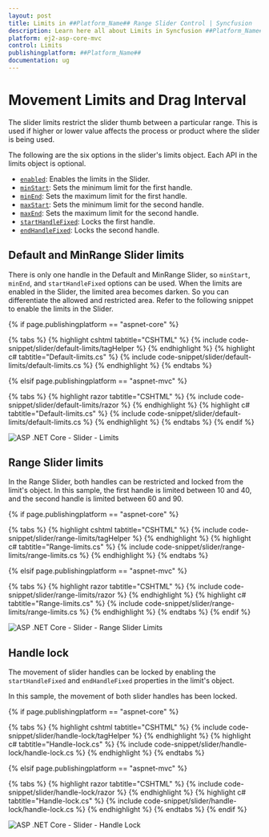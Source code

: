 ```yaml
---
layout: post
title: Limits in ##Platform_Name## Range Slider Control | Syncfusion
description: Learn here all about Limits in Syncfusion ##Platform_Name## Range Slider control of Syncfusion Essential JS 2 and more.
platform: ej2-asp-core-mvc
control: Limits
publishingplatform: ##Platform_Name##
documentation: ug
---
```



# Movement Limits and Drag Interval

The slider limits restrict the slider thumb between a particular range. This is used if higher or lower value affects the process or product where the slider is being used.

The following are the six options in the slider's limits object. Each API in the limits object is optional.

* [``enabled``](https://help.syncfusion.com/cr/aspnetcore-js2/Syncfusion.EJ2.Inputs.SliderLimitData.html#Syncfusion_EJ2_Inputs_SliderLimitData_Enabled): Enables the limits in the Slider.
* [``minStart``](https://help.syncfusion.com/cr/aspnetcore-js2/Syncfusion.EJ2.Inputs.SliderLimitData.html#Syncfusion_EJ2_Inputs_SliderLimitData_MinStart): Sets the minimum limit for the first handle.
* [``minEnd``](https://help.syncfusion.com/cr/aspnetcore-js2/Syncfusion.EJ2.Inputs.SliderLimitData.html#Syncfusion_EJ2_Inputs_SliderLimitData_MinEnd): Sets the maximum limit for the first handle.
* [``maxStart``](https://help.syncfusion.com/cr/aspnetcore-js2/Syncfusion.EJ2.Inputs.SliderLimitData.html#Syncfusion_EJ2_Inputs_SliderLimitData_MaxStart): Sets the minimum limit for the second handle.
* [``maxEnd``](https://help.syncfusion.com/cr/aspnetcore-js2/Syncfusion.EJ2.Inputs.SliderLimitData.html#Syncfusion_EJ2_Inputs_SliderLimitData_MaxEnd): Sets the maximum limit for the second handle.
* [``startHandleFixed``](https://help.syncfusion.com/cr/aspnetcore-js2/Syncfusion.EJ2.Inputs.SliderLimitData.html#Syncfusion_EJ2_Inputs_SliderLimitData_StartHandleFixed): Locks the first handle.
* [``endHandleFixed``](https://help.syncfusion.com/cr/aspnetcore-js2/Syncfusion.EJ2.Inputs.SliderLimitData.html#Syncfusion_EJ2_Inputs_SliderLimitData_EndHandleFixed): Locks the second handle.

## Default and MinRange Slider limits

There is only one handle in the Default and MinRange Slider, so ``minStart``, ``minEnd``, and ``startHandleFixed`` options can be used. When the limits are enabled in the Slider, the limited area becomes darken. So you can differentiate the allowed and restricted area. Refer to the following snippet to enable the limits in the Slider.

{% if page.publishingplatform == "aspnet-core" %}

{% tabs %}
{% highlight cshtml tabtitle="CSHTML" %}
{% include code-snippet/slider/default-limits/tagHelper %}
{% endhighlight %}
{% highlight c# tabtitle="Default-limits.cs" %}
{% include code-snippet/slider/default-limits/default-limits.cs %}
{% endhighlight %}
{% endtabs %}

{% elsif page.publishingplatform == "aspnet-mvc" %}

{% tabs %}
{% highlight razor tabtitle="CSHTML" %}
{% include code-snippet/slider/default-limits/razor %}
{% endhighlight %}
{% highlight c# tabtitle="Default-limits.cs" %}
{% include code-snippet/slider/default-limits/default-limits.cs %}
{% endhighlight %}
{% endtabs %}
{% endif %}



![ASP .NET Core - Slider - Limits](./images/slider-limits.png)

## Range Slider limits

In the Range Slider, both handles can be restricted and locked from the limit's object. In this sample, the first handle is limited between 10 and 40, and the second handle is limited between 60 and 90.

{% if page.publishingplatform == "aspnet-core" %}

{% tabs %}
{% highlight cshtml tabtitle="CSHTML" %}
{% include code-snippet/slider/range-limits/tagHelper %}
{% endhighlight %}
{% highlight c# tabtitle="Range-limits.cs" %}
{% include code-snippet/slider/range-limits/range-limits.cs %}
{% endhighlight %}
{% endtabs %}

{% elsif page.publishingplatform == "aspnet-mvc" %}

{% tabs %}
{% highlight razor tabtitle="CSHTML" %}
{% include code-snippet/slider/range-limits/razor %}
{% endhighlight %}
{% highlight c# tabtitle="Range-limits.cs" %}
{% include code-snippet/slider/range-limits/range-limits.cs %}
{% endhighlight %}
{% endtabs %}
{% endif %}



![ASP .NET Core - Slider - Range Slider Limits](./images/range-slider-limits.png)

## Handle lock

The movement of slider handles can be locked by enabling the ``startHandleFixed`` and ``endHandleFixed`` properties in the limit's object.

In this sample, the movement of both slider handles has been locked.

{% if page.publishingplatform == "aspnet-core" %}

{% tabs %}
{% highlight cshtml tabtitle="CSHTML" %}
{% include code-snippet/slider/handle-lock/tagHelper %}
{% endhighlight %}
{% highlight c# tabtitle="Handle-lock.cs" %}
{% include code-snippet/slider/handle-lock/handle-lock.cs %}
{% endhighlight %}
{% endtabs %}

{% elsif page.publishingplatform == "aspnet-mvc" %}

{% tabs %}
{% highlight razor tabtitle="CSHTML" %}
{% include code-snippet/slider/handle-lock/razor %}
{% endhighlight %}
{% highlight c# tabtitle="Handle-lock.cs" %}
{% include code-snippet/slider/handle-lock/handle-lock.cs %}
{% endhighlight %}
{% endtabs %}
{% endif %}



![ASP .NET Core - Slider - Handle Lock](./images/handle-lock.png)
